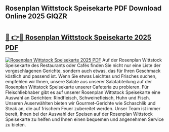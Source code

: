 ## Rosenplan Wittstock Speisekarte PDF Download Online 2025 GlQZR

# <h2><a href="http://gca0irt.nevu.top/?p=Rosenplan+Wittstock+Speisekarte">🔗 👉🔴 Rosenplan Wittstock Speisekarte 2025 PDF</a></h2>

[![Rosenplan Wittstock Speisekarte 2025 PDF](https://i.imgur.com/dBaPXMq.png)](http://gca0irt.nevu.top/?p=Rosenplan+Wittstock+Speisekarte)
Auf der Rosenplan Wittstock Speisekarte des Restaurants oder Cafés finden Sie nicht nur eine Liste der vorgeschlagenen Gerichte, sondern auch etwas, das für Ihren Geschmack köstlich und passend ist. Wenn Sie etwas Leichtes und Frisches suchen, empfehlen wir Ihnen, unsere Salate aus unserer Salatabteilung auf der Rosenplan Wittstock Speisekarte unserer Cafeteria zu probieren. Für Fleischliebhaber gibt es auf unserer Rosenplan Wittstock Speisekarte eine Auswahl an Gerichten: Rindfleisch, Schweinefleisch, Huhn und Fisch. Unseren Auserwählten bieten wir Gourmet-Gerichte wie Schaschlik und Steak an, die auf frischem Feuer zubereitet werden. Unser Team ist immer bereit, Ihnen bei der Auswahl der Speisen auf der Rosenplan Wittstock Speisekarte zu helfen und Ihnen einen bequemen und angenehmen Service zu bieten.
